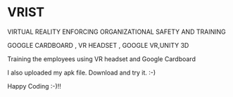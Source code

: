 # VRIST 
 VIRTUAL REALITY ENFORCING ORGANIZATIONAL SAFETY AND TRAINING 
 
GOOGLE CARDBOARD , VR HEADSET , GOOGLE VR,UNITY 3D

Training the employees using VR headset and Google Cardboard

I also uploaded my apk file. Download and try it. :-)

Happy Coding :-)!!
